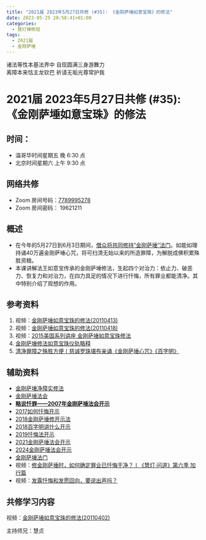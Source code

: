 ```yaml
---
title: "2021届 2023年5月27日共修 (#35): 《金刚萨埵如意宝珠》的修法"
date: 2023-05-25 20:58:41+01:00
categories:
  - 慧灯禅修班
tags:
  - 2021届
  - 金刚萨埵
---
```

<!--StartFragment-->

诸法等性本基法界中 自现圆满三身游舞力\
离障本来怙主龙钦巴 祈请无垢光尊常护我

# 2021届 2023年5月27日共修 (#35): 《金刚萨埵如意宝珠》的修法

<!--EndFragment-->

## 时间：

* 温哥华时间星期五 晚 6:30 点
* 北京时间星期六 上午 9:30 点

## 网络共修

* Zoom 房间号码：[7789995278](https://us02web.zoom.us/j/7789995278?pwd=VjZmbWJFY2k2K0E5RVB2cTNIQmhqUT09)
* Zoom 房间密码： 19621211

## 概述

* 在今年的5月27日到6月3日期间，[僧众将共同修持“金刚萨埵”法门](https://www.youtube.com/watch?v=4Acc7m0VUNk)。如能如理持诵40万遍金刚萨埵心咒，将可扫清无始以来的所造罪障，为解脱成佛积累殊胜资粮。
* 本课讲解法王如意宝传承的金刚萨埵修法，生起四个对治力：依止力、破恶力、恢复力和对治力，在四力具足的情况下进行忏悔，所有罪业都能清净。其中特别介绍了观想的作用。

## 参考资料

1. 视频：[金刚萨埵如意宝珠的修法(20110413)](https://fohuifayu.com/index.php/huideng-jiangtang/fofa-jianxiu/jingangsaduo-de-xiufa/824-l11052?title=)
2. 视频：[金刚萨埵如意宝珠的修法(20110418)](https://fohuifayu.com/index.php/huideng-jiangtang/fofa-jianxiu/jingangsaduo-de-xiufa/501-l11044?title=)
3. 视频：[2015美国系列讲座 金刚萨埵如意宝珠修法](https://fohuifayu.com/index.php/huideng-jiangtang/huanqiu-xilie/mei-guo/1130-l15017?title=)
4. [金刚萨埵修法如意宝珠仪轨略释](https://www.xianmixuezi.com/%E5%85%B6%E4%BB%96/%E5%9B%9B%E9%87%91%E5%88%9A%E8%90%A8%E5%9F%B5%E6%B3%95%E9%97%A8/01-%E5%85%B3%E8%A6%81%E6%91%84%E7%95%A5/%E9%87%91%E5%88%9A%E8%90%A8%E5%9F%B5%E4%BF%AE%E6%B3%95%E5%A6%82%E6%84%8F%E5%AE%9D%E7%8F%A0%E4%BB%AA%E8%BD%A8%E7%95%A5%E9%87%8A)
5. [清净罪障之殊胜方便丨慈诚罗珠堪布亲诵《金刚萨埵心咒》《百字明》](https://fohuifayu.com/index.php/other-column/9661-v08?title=%E5%BF%8F%E6%82%94#anchor)





## 辅助资料

* [金刚萨埵净障实修法](https://www.zhihuihai.net/%E5%AE%81%E7%8E%9B%E6%B3%95%E8%84%89%E4%BC%A0%E6%89%BF/%E5%96%87%E8%8D%A3%E6%B3%95%E4%BC%9A/%E9%87%91%E5%88%9A%E8%90%A8%E5%9F%B5%E6%B3%95%E4%BC%9A/%E9%87%91%E5%88%9A%E8%90%A8%E5%9F%B5%E5%87%80%E9%9A%9C%E5%AE%9E%E4%BF%AE%E6%B3%95)
* [金刚萨埵法会](https://www.zhihuihai.net/%E5%AE%81%E7%8E%9B%E6%B3%95%E8%84%89%E4%BC%A0%E6%89%BF/%E5%96%87%E8%8D%A3%E6%B3%95%E4%BC%9A/%E9%87%91%E5%88%9A%E8%90%A8%E5%9F%B5%E6%B3%95%E4%BC%9A)[](https://www.zhihuihai.net/%E5%AD%A6%E4%BD%9B%E4%B9%8B%E5%AE%B6/%E5%88%9D%E7%BA%A7%E8%AF%BE%E7%A8%8B/%E5%85%A5%E9%97%A8/%E7%A6%BB%E5%B9%B8%E7%A6%8F%E5%BE%88%E8%BF%91/%E7%95%A5%E8%AF%B4%E5%BF%8F%E7%BD%AA)
* **[略说忏罪——2007年金刚萨埵法会开示](https://www.zhihuihai.net/%E5%AD%A6%E4%BD%9B%E4%B9%8B%E5%AE%B6/%E5%88%9D%E7%BA%A7%E8%AF%BE%E7%A8%8B/%E5%85%A5%E9%97%A8/%E7%A6%BB%E5%B9%B8%E7%A6%8F%E5%BE%88%E8%BF%91/%E7%95%A5%E8%AF%B4%E5%BF%8F%E7%BD%AA)**
* [2017如何忏悔开示](https://www.zhihuihai.net/%E5%AE%81%E7%8E%9B%E6%B3%95%E8%84%89%E4%BC%A0%E6%89%BF/%E5%96%87%E8%8D%A3%E6%B3%95%E4%BC%9A/%E9%87%91%E5%88%9A%E8%90%A8%E5%9F%B5%E6%B3%95%E4%BC%9A/2017%E5%A6%82%E4%BD%95%E5%BF%8F%E6%82%94%E5%BC%80%E7%A4%BA)
* [2018金刚萨埵修开示法](https://www.zhihuihai.net/%E5%AE%81%E7%8E%9B%E6%B3%95%E8%84%89%E4%BC%A0%E6%89%BF/%E5%96%87%E8%8D%A3%E6%B3%95%E4%BC%9A/%E9%87%91%E5%88%9A%E8%90%A8%E5%9F%B5%E6%B3%95%E4%BC%9A/2018%E9%87%91%E5%88%9A%E8%90%A8%E5%9F%B5%E4%BF%AE%E5%BC%80%E7%A4%BA%E6%B3%95)
* [2018百字明讲什么开示](https://www.zhihuihai.net/%E5%AE%81%E7%8E%9B%E6%B3%95%E8%84%89%E4%BC%A0%E6%89%BF/%E5%96%87%E8%8D%A3%E6%B3%95%E4%BC%9A/%E9%87%91%E5%88%9A%E8%90%A8%E5%9F%B5%E6%B3%95%E4%BC%9A/2018%E7%99%BE%E5%AD%97%E6%98%8E%E8%AE%B2%E4%BB%80%E4%B9%88%E5%BC%80%E7%A4%BA)
* [2019忏悔法开示](https://www.zhihuihai.net/%E5%AE%81%E7%8E%9B%E6%B3%95%E8%84%89%E4%BC%A0%E6%89%BF/%E5%96%87%E8%8D%A3%E6%B3%95%E4%BC%9A/%E9%87%91%E5%88%9A%E8%90%A8%E5%9F%B5%E6%B3%95%E4%BC%9A/2019%E5%BF%8F%E6%82%94%E6%B3%95%E5%BC%80%E7%A4%BA)
* [2021金刚萨埵法会开示](https://www.zhihuihai.net/%E5%AE%81%E7%8E%9B%E6%B3%95%E8%84%89%E4%BC%A0%E6%89%BF/%E5%96%87%E8%8D%A3%E6%B3%95%E4%BC%9A/%E9%87%91%E5%88%9A%E8%90%A8%E5%9F%B5%E6%B3%95%E4%BC%9A/2021%E9%87%91%E5%88%9A%E8%90%A8%E5%9F%B5%E6%B3%95%E4%BC%9A%E5%BC%80%E7%A4%BA)
* [2024金刚萨埵法会开示](https://www.zhihuihai.net/%E5%AE%81%E7%8E%9B%E6%B3%95%E8%84%89%E4%BC%A0%E6%89%BF/%E5%96%87%E8%8D%A3%E6%B3%95%E4%BC%9A/%E9%87%91%E5%88%9A%E8%90%A8%E5%9F%B5%E6%B3%95%E4%BC%9A/2024%E9%87%91%E8%90%A8%E6%B3%95%E4%BC%9A%E5%BC%80%E7%A4%BA)
* [金刚萨埵法门](https://www.xianmixuezi.com/%E5%85%B6%E4%BB%96/%E5%9B%9B%E9%87%91%E5%88%9A%E8%90%A8%E5%9F%B5%E6%B3%95%E9%97%A8)
* 视频：[修金刚萨埵时，如何确定罪业已忏悔干净？丨《慧灯·问道》第六季 加行篇](https://fohuifayu.com/index.php/shipin-jingcui/huideng-wendao/diliuji/jiaxing-pian/5955-w21338?title=)
* 视频：[发露忏悔和发愿回向，要说出声吗？](https://fohuifayu.com/index.php/shipin-jingcui/wenda-zhailu/5072-W19004-V05?title=%E9%87%91%E5%88%9A%E8%90%A8%E5%9F%B5)




<!--EndFragment-->

## **共修学习内容**

视频：[](https://fohuifayu.com/index.php/huideng-jiangtang/huanqiu-xilie/mei-guo/1130-l15017?title=)[金刚萨埵如意宝珠的修法(20110402)](https://fohuifayu.com/index.php/huideng-jiangtang/fofa-jianxiu/jingangsaduo-de-xiufa/729-l11031?title=)

主持师兄：慧贞

<!--EndFragment-->

<!--EndFragment-->
